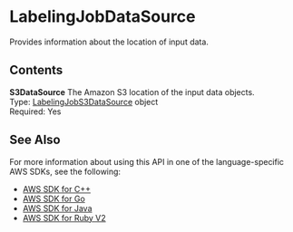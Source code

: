 # LabelingJobDataSource<a name="API_LabelingJobDataSource"></a>

Provides information about the location of input data\.

## Contents<a name="API_LabelingJobDataSource_Contents"></a>

 **S3DataSource**   <a name="SageMaker-Type-LabelingJobDataSource-S3DataSource"></a>
The Amazon S3 location of the input data objects\.  
Type: [LabelingJobS3DataSource](API_LabelingJobS3DataSource.md) object  
Required: Yes

## See Also<a name="API_LabelingJobDataSource_SeeAlso"></a>

For more information about using this API in one of the language\-specific AWS SDKs, see the following:
+  [AWS SDK for C\+\+](https://docs.aws.amazon.com/goto/SdkForCpp/sagemaker-2017-07-24/LabelingJobDataSource) 
+  [AWS SDK for Go](https://docs.aws.amazon.com/goto/SdkForGoV1/sagemaker-2017-07-24/LabelingJobDataSource) 
+  [AWS SDK for Java](https://docs.aws.amazon.com/goto/SdkForJava/sagemaker-2017-07-24/LabelingJobDataSource) 
+  [AWS SDK for Ruby V2](https://docs.aws.amazon.com/goto/SdkForRubyV2/sagemaker-2017-07-24/LabelingJobDataSource) 